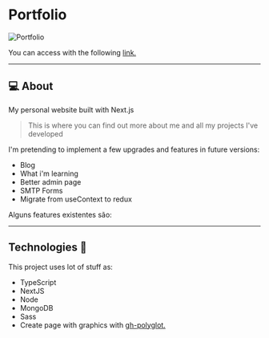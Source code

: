 # Portfolio

![Portfolio](https://user-images.githubusercontent.com/60369262/218871426-2d913db5-0c9d-4c22-8a38-d90ab25c13c5.png)

You can access with the following [link.](https://www.ilgarcia.com/)

---

## **💻 About**

My personal website built with Next.js

> This is where you can find out more about me and all my projects I've developed

I'm pretending to implement a few upgrades and features in future versions:

- Blog
- What i'm learning
- Better admin page
- SMTP Forms
- Migrate from useContext to redux

Alguns features existentes são:

---

## Technologies 🚀

This project uses lot of stuff as:

- TypeScript
- NextJS
- Node
- MongoDB
- Sass
- Create page with graphics with [gh-polyglot.](https://github.com/IonicaBizau/node-gh-polyglot) 
